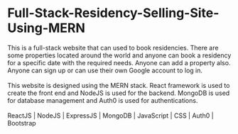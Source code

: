# Full-Stack-Residency-Selling-Site-Using-MERN
This is a full-stack website that can used to book residencies. There are some properties located around the world and anyone can book a residency for a specific date with the required needs. Anyone can add a property also. Anyone can sign up or can use their own Google account to log in. <br/> <br/>
This website is designed using the MERN stack. React framework is used to create the front end and NodeJS is used for the backend. MongoDB is used for database management and Auth0 is used for authentications. <br/> <br/>
ReactJS | NodeJS | ExpressJS | MongoDB | JavaScript | CSS | Auth0 | Bootstrap

